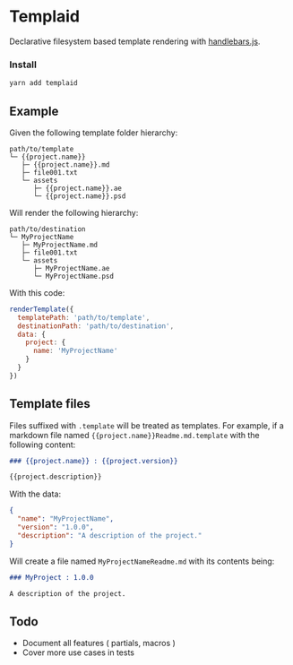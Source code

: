 # Templaid

Declarative filesystem based template rendering with [handlebars.js](https://github.com/wycats/handlebars.js).

### Install

```sh
yarn add templaid
```

## Example

Given the following template folder hierarchy:

```
path/to/template
└─ {{project.name}}
   ├─ {{project.name}}.md
   ├─ file001.txt
   └─ assets
      ├─ {{project.name}}.ae
      └─ {{project.name}}.psd
```

Will render the following hierarchy:

```
path/to/destination
└─ MyProjectName
   ├─ MyProjectName.md
   ├─ file001.txt
   └─ assets
      ├─ MyProjectName.ae
      └─ MyProjectName.psd
```

With this code:

```js
renderTemplate({
  templatePath: 'path/to/template',
  destinationPath: 'path/to/destination',
  data: {
    project: {
      name: 'MyProjectName'
    }
  }
})
```

## Template files

Files suffixed with `.template` will be treated as templates. For example, if a
markdown file named `{{project.name}}Readme.md.template` with the following content:

```markdown
### {{project.name}} : {{project.version}}

{{project.description}}
```

With the data:

```json
{
  "name": "MyProjectName",
  "version": "1.0.0",
  "description": "A description of the project."
}
```

Will create a file named `MyProjectNameReadme.md` with its contents being:

```markdown
### MyProject : 1.0.0

A description of the project.
```

## Todo

* Document all features ( partials, macros )
* Cover more use cases in tests
